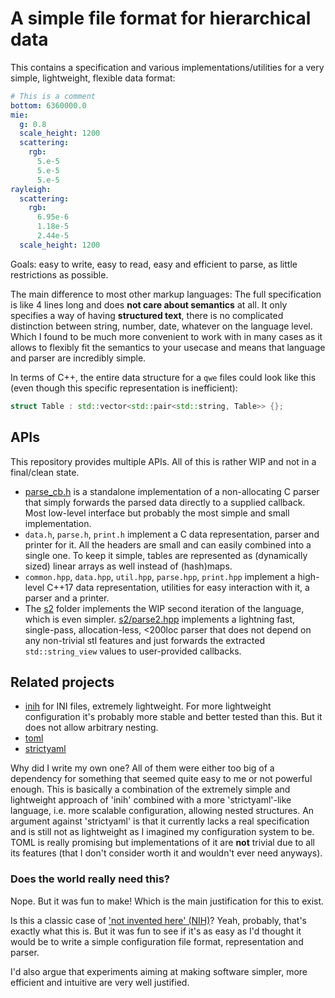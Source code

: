 # A simple file format for hierarchical data

This contains a specification and various implementations/utilities for a 
very simple, lightweight, flexible data format:

```yaml
# This is a comment
bottom: 6360000.0
mie:
  g: 0.8
  scale_height: 1200
  scattering:
    rgb:
      5.e-5
      5.e-5
      5.e-5
rayleigh:
  scattering:
    rgb:
      6.95e-6
      1.18e-5
      2.44e-5
  scale_height: 1200
```

Goals: easy to write, easy to read, easy and efficient to parse, as little
restrictions as possible.

The main difference to most other markup languages: The full specification is
like 4 lines long and does __not care about semantics__ at all.
It only specifies a way of having __structured text__, there is no
complicated distinction between string, number, date, whatever on the 
language level.
Which I found to be much more convenient to work with in many cases as
it allows to flexibly fit the semantics to your usecase and means
that language and parser are incredibly simple.

In terms of C++, the entire data structure for a `qwe` files could look like 
this (even though this specific representation is inefficient):

```cpp
struct Table : std::vector<std::pair<std::string, Table>> {};
```

## APIs

This repository provides multiple APIs. All of this is rather WIP and not in a final/clean state.

- [parse_cb.h](parse_cb.h) is a standalone implementation of a non-allocating C parser
  that simply forwards the parsed data directly to a supplied callback.
  Most low-level interface but probably the most simple and small implementation.
- `data.h`, `parse.h`, `print.h` implement a C data representation,
  parser and printer for it. All the headers are small and can easily
  combined into a single one. To keep it simple, tables are represented
  as (dynamically sized) linear arrays as well instead of (hash)maps.
- `common.hpp`, `data.hpp`, `util.hpp`, `parse.hpp`, `print.hpp` implement a 
  high-level C++17 data representation, utilities for easy interaction with it,
  a parser and a printer.
- The [s2](s2) folder implements the WIP second iteration of the language,
  which is even simpler. [s2/parse2.hpp](s2/parse2.hpp) implements a lightning
  fast, single-pass, allocation-less, <200loc parser that does not depend on
  any non-trivial stl features and just forwards the extracted 
  `std::string_view` values to user-provided callbacks.

## Related projects

- [inih](https://github.com/benhoyt/inih) for INI files, extremely lightweight.
  For more lightweight configuration it's probably more stable and better
  tested than this. But it does not allow arbitrary nesting.
- [toml](https://github.com/toml-lang/toml)
- [strictyaml](https://github.com/crdoconnor/strictyaml)

Why did I write my own one? All of them were either too big of a dependency
for something that seemed quite easy to me or not powerful enough.
This is basically a combination of the extremely simple and lightweight
approach of 'inih' combined with a more 'strictyaml'-like language, i.e.
more scalable configuration, allowing nested structures.
An argument against 'strictyaml' is that it currently lacks a real
specification and is still not as lightweight as I imagined my configuration
system to be.
TOML is really promising but implementations of it are **not** trivial due
to all its features (that I don't consider worth it and wouldn't ever 
need anyways).

### Does the world really need this?

Nope. But it was fun to make!
Which is the main justification for this to exist.

Is this a classic case of ['not invented here' (NIH)](https://en.wikipedia.org/wiki/Not_invented_here)?
Yeah, probably, that's exactly what this is. But it was fun to see
if it's as easy as I'd thought it would be to write a simple configuration file
format, representation and parser.

I'd also argue that experiments aiming at making software simpler, more
efficient and intuitive are very well justified.

